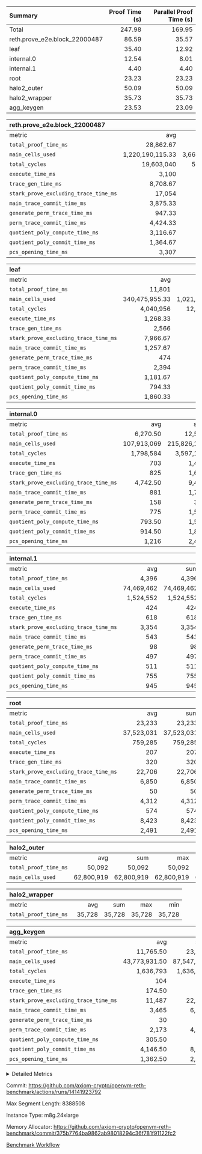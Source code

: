 | Summary | Proof Time (s) | Parallel Proof Time (s) |
|:---|---:|---:|
| Total |  247.98 |  169.95 |
| reth.prove_e2e.block_22000487 |  86.59 |  35.57 |
| leaf |  35.40 |  12.92 |
| internal.0 |  12.54 |  8.01 |
| internal.1 |  4.40 |  4.40 |
| root |  23.23 |  23.23 |
| halo2_outer |  50.09 |  50.09 |
| halo2_wrapper |  35.73 |  35.73 |
| agg_keygen |  23.53 |  23.09 |


| reth.prove_e2e.block_22000487 |||||
|:---|---:|---:|---:|---:|
|metric|avg|sum|max|min|
| `total_proof_time_ms ` |  28,862.67 |  86,588 |  35,574 |  25,157 |
| `main_cells_used     ` |  1,220,190,115.33 |  3,660,570,346 |  1,565,787,142 |  994,613,884 |
| `total_cycles        ` |  19,603,040 |  58,809,120 |  24,183,541 |  14,159,747 |
| `execute_time_ms     ` |  3,100 |  9,300 |  4,640 |  1,950 |
| `trace_gen_time_ms   ` |  8,708.67 |  26,126 |  10,071 |  7,075 |
| `stark_prove_excluding_trace_time_ms` |  17,054 |  51,162 |  20,863 |  14,167 |
| `main_trace_commit_time_ms` |  3,875.33 |  11,626 |  5,020 |  2,871 |
| `generate_perm_trace_time_ms` |  947.33 |  2,842 |  1,082 |  877 |
| `perm_trace_commit_time_ms` |  4,424.33 |  13,273 |  5,406 |  3,867 |
| `quotient_poly_compute_time_ms` |  3,116.67 |  9,350 |  4,233 |  2,118 |
| `quotient_poly_commit_time_ms` |  1,364.67 |  4,094 |  1,478 |  1,282 |
| `pcs_opening_time_ms ` |  3,307 |  9,921 |  3,622 |  3,080 |

| leaf |||||
|:---|---:|---:|---:|---:|
|metric|avg|sum|max|min|
| `total_proof_time_ms ` |  11,801 |  35,403 |  12,919 |  9,850 |
| `main_cells_used     ` |  340,475,955.33 |  1,021,427,866 |  397,434,934 |  250,810,219 |
| `total_cycles        ` |  4,040,956 |  12,122,868 |  4,685,919 |  3,077,288 |
| `execute_time_ms     ` |  1,268.33 |  3,805 |  1,444 |  996 |
| `trace_gen_time_ms   ` |  2,566 |  7,698 |  3,009 |  1,928 |
| `stark_prove_excluding_trace_time_ms` |  7,966.67 |  23,900 |  8,508 |  6,926 |
| `main_trace_commit_time_ms` |  1,257.67 |  3,773 |  1,377 |  1,027 |
| `generate_perm_trace_time_ms` |  474 |  1,422 |  514 |  399 |
| `perm_trace_commit_time_ms` |  2,394 |  7,182 |  2,633 |  1,998 |
| `quotient_poly_compute_time_ms` |  1,181.67 |  3,545 |  1,258 |  1,032 |
| `quotient_poly_commit_time_ms` |  794.33 |  2,383 |  827 |  733 |
| `pcs_opening_time_ms ` |  1,860.33 |  5,581 |  1,943 |  1,732 |

| internal.0 |||||
|:---|---:|---:|---:|---:|
|metric|avg|sum|max|min|
| `total_proof_time_ms ` |  6,270.50 |  12,541 |  8,010 |  4,531 |
| `main_cells_used     ` |  107,913,069 |  215,826,138 |  143,285,501 |  72,540,637 |
| `total_cycles        ` |  1,798,584 |  3,597,168 |  2,397,825 |  1,199,343 |
| `execute_time_ms     ` |  703 |  1,406 |  934 |  472 |
| `trace_gen_time_ms   ` |  825 |  1,650 |  1,087 |  563 |
| `stark_prove_excluding_trace_time_ms` |  4,742.50 |  9,485 |  5,989 |  3,496 |
| `main_trace_commit_time_ms` |  881 |  1,762 |  1,134 |  628 |
| `generate_perm_trace_time_ms` |  158 |  316 |  207 |  109 |
| `perm_trace_commit_time_ms` |  775 |  1,550 |  995 |  555 |
| `quotient_poly_compute_time_ms` |  793.50 |  1,587 |  1,020 |  567 |
| `quotient_poly_commit_time_ms` |  914.50 |  1,829 |  1,129 |  700 |
| `pcs_opening_time_ms ` |  1,216 |  2,432 |  1,499 |  933 |

| internal.1 |||||
|:---|---:|---:|---:|---:|
|metric|avg|sum|max|min|
| `total_proof_time_ms ` |  4,396 |  4,396 |  4,396 |  4,396 |
| `main_cells_used     ` |  74,469,462 |  74,469,462 |  74,469,462 |  74,469,462 |
| `total_cycles        ` |  1,524,552 |  1,524,552 |  1,524,552 |  1,524,552 |
| `execute_time_ms     ` |  424 |  424 |  424 |  424 |
| `trace_gen_time_ms   ` |  618 |  618 |  618 |  618 |
| `stark_prove_excluding_trace_time_ms` |  3,354 |  3,354 |  3,354 |  3,354 |
| `main_trace_commit_time_ms` |  543 |  543 |  543 |  543 |
| `generate_perm_trace_time_ms` |  98 |  98 |  98 |  98 |
| `perm_trace_commit_time_ms` |  497 |  497 |  497 |  497 |
| `quotient_poly_compute_time_ms` |  511 |  511 |  511 |  511 |
| `quotient_poly_commit_time_ms` |  755 |  755 |  755 |  755 |
| `pcs_opening_time_ms ` |  945 |  945 |  945 |  945 |

| root |||||
|:---|---:|---:|---:|---:|
|metric|avg|sum|max|min|
| `total_proof_time_ms ` |  23,233 |  23,233 |  23,233 |  23,233 |
| `main_cells_used     ` |  37,523,031 |  37,523,031 |  37,523,031 |  37,523,031 |
| `total_cycles        ` |  759,285 |  759,285 |  759,285 |  759,285 |
| `execute_time_ms     ` |  207 |  207 |  207 |  207 |
| `trace_gen_time_ms   ` |  320 |  320 |  320 |  320 |
| `stark_prove_excluding_trace_time_ms` |  22,706 |  22,706 |  22,706 |  22,706 |
| `main_trace_commit_time_ms` |  6,850 |  6,850 |  6,850 |  6,850 |
| `generate_perm_trace_time_ms` |  50 |  50 |  50 |  50 |
| `perm_trace_commit_time_ms` |  4,312 |  4,312 |  4,312 |  4,312 |
| `quotient_poly_compute_time_ms` |  574 |  574 |  574 |  574 |
| `quotient_poly_commit_time_ms` |  8,423 |  8,423 |  8,423 |  8,423 |
| `pcs_opening_time_ms ` |  2,491 |  2,491 |  2,491 |  2,491 |

| halo2_outer |||||
|:---|---:|---:|---:|---:|
|metric|avg|sum|max|min|
| `total_proof_time_ms ` |  50,092 |  50,092 |  50,092 |  50,092 |
| `main_cells_used     ` |  62,800,919 |  62,800,919 |  62,800,919 |  62,800,919 |

| halo2_wrapper |||||
|:---|---:|---:|---:|---:|
|metric|avg|sum|max|min|
| `total_proof_time_ms ` |  35,728 |  35,728 |  35,728 |  35,728 |

| agg_keygen |||||
|:---|---:|---:|---:|---:|
|metric|avg|sum|max|min|
| `total_proof_time_ms ` |  11,765.50 |  23,531 |  23,085 |  446 |
| `main_cells_used     ` |  43,773,931.50 |  87,547,863 |  86,881,947 |  665,916 |
| `total_cycles        ` |  1,636,793 |  1,636,793 |  1,636,793 |  1,636,793 |
| `execute_time_ms     ` |  104 |  208 |  208 |  0 |
| `trace_gen_time_ms   ` |  174.50 |  349 |  321 |  28 |
| `stark_prove_excluding_trace_time_ms` |  11,487 |  22,974 |  22,556 |  418 |
| `main_trace_commit_time_ms` |  3,465 |  6,930 |  6,880 |  50 |
| `generate_perm_trace_time_ms` |  30 |  60 |  48 |  12 |
| `perm_trace_commit_time_ms` |  2,173 |  4,346 |  4,297 |  49 |
| `quotient_poly_compute_time_ms` |  305.50 |  611 |  581 |  30 |
| `quotient_poly_commit_time_ms` |  4,146.50 |  8,293 |  8,234 |  59 |
| `pcs_opening_time_ms ` |  1,362.50 |  2,725 |  2,510 |  215 |



<details>
<summary>Detailed Metrics</summary>

| air_name | block_number | quotient_deg | interactions | constraints |
| --- | --- | --- | --- | --- |
| AccessAdapterAir<16> | 22000487 | 2 | 5 | 12 | 
| AccessAdapterAir<2> | 22000487 | 2 | 5 | 12 | 
| AccessAdapterAir<32> | 22000487 | 2 | 5 | 12 | 
| AccessAdapterAir<4> | 22000487 | 2 | 5 | 12 | 
| AccessAdapterAir<8> | 22000487 | 2 | 5 | 12 | 
| BitwiseOperationLookupAir<8> | 22000487 | 2 | 2 | 4 | 
| KeccakVmAir | 22000487 | 2 | 321 | 4,513 | 
| MemoryMerkleAir<8> | 22000487 | 2 | 4 | 39 | 
| PersistentBoundaryAir<8> | 22000487 | 2 | 3 | 7 | 
| PhantomAir | 22000487 | 2 | 3 | 5 | 
| Poseidon2PeripheryAir<BabyBearParameters>, 1> | 22000487 | 2 | 1 | 286 | 
| ProgramAir | 22000487 | 1 | 1 | 4 | 
| RangeTupleCheckerAir<2> | 22000487 | 1 | 1 | 4 | 
| Rv32HintStoreAir | 22000487 | 2 | 18 | 28 | 
| Sha256VmAir | 22000487 | 2 | 50 | 663 | 
| VariableRangeCheckerAir | 22000487 | 1 | 1 | 4 | 
| VmAirWrapper<Rv32BaseAluAdapterAir, BaseAluCoreAir<4, 8> | 22000487 | 2 | 20 | 37 | 
| VmAirWrapper<Rv32BaseAluAdapterAir, LessThanCoreAir<4, 8> | 22000487 | 2 | 18 | 40 | 
| VmAirWrapper<Rv32BaseAluAdapterAir, ShiftCoreAir<4, 8> | 22000487 | 2 | 24 | 91 | 
| VmAirWrapper<Rv32BranchAdapterAir, BranchEqualCoreAir<4> | 22000487 | 2 | 11 | 20 | 
| VmAirWrapper<Rv32BranchAdapterAir, BranchLessThanCoreAir<4, 8> | 22000487 | 2 | 13 | 35 | 
| VmAirWrapper<Rv32CondRdWriteAdapterAir, Rv32JalLuiCoreAir> | 22000487 | 2 | 10 | 18 | 
| VmAirWrapper<Rv32HeapAdapterAir<2, 32, 32>, BaseAluCoreAir<32, 8> | 22000487 | 2 | 61 | 126 | 
| VmAirWrapper<Rv32HeapAdapterAir<2, 32, 32>, LessThanCoreAir<32, 8> | 22000487 | 2 | 31 | 129 | 
| VmAirWrapper<Rv32HeapAdapterAir<2, 32, 32>, MultiplicationCoreAir<32, 8> | 22000487 | 2 | 61 | 57 | 
| VmAirWrapper<Rv32HeapAdapterAir<2, 32, 32>, ShiftCoreAir<32, 8> | 22000487 | 2 | 79 | 2,161 | 
| VmAirWrapper<Rv32HeapBranchAdapterAir<2, 32>, BranchEqualCoreAir<32> | 22000487 | 2 | 20 | 55 | 
| VmAirWrapper<Rv32HeapBranchAdapterAir<2, 32>, BranchLessThanCoreAir<32, 8> | 22000487 | 2 | 22 | 126 | 
| VmAirWrapper<Rv32IsEqualModAdapterAir<2, 1, 32, 32>, ModularIsEqualCoreAir<32, 4, 8> | 22000487 | 2 | 25 | 225 | 
| VmAirWrapper<Rv32IsEqualModAdapterAir<2, 3, 16, 48>, ModularIsEqualCoreAir<48, 4, 8> | 22000487 | 2 | 41 | 333 | 
| VmAirWrapper<Rv32JalrAdapterAir, Rv32JalrCoreAir> | 22000487 | 2 | 16 | 20 | 
| VmAirWrapper<Rv32LoadStoreAdapterAir, LoadSignExtendCoreAir<4, 8> | 22000487 | 2 | 18 | 33 | 
| VmAirWrapper<Rv32LoadStoreAdapterAir, LoadStoreCoreAir<4> | 22000487 | 2 | 17 | 40 | 
| VmAirWrapper<Rv32MultAdapterAir, DivRemCoreAir<4, 8> | 22000487 | 2 | 25 | 84 | 
| VmAirWrapper<Rv32MultAdapterAir, MulHCoreAir<4, 8> | 22000487 | 2 | 24 | 31 | 
| VmAirWrapper<Rv32MultAdapterAir, MultiplicationCoreAir<4, 8> | 22000487 | 2 | 19 | 19 | 
| VmAirWrapper<Rv32RdWriteAdapterAir, Rv32AuipcCoreAir> | 22000487 | 2 | 12 | 14 | 
| VmAirWrapper<Rv32VecHeapAdapterAir<1, 2, 2, 32, 32>, FieldExpressionCoreAir> | 22000487 | 2 | 415 | 480 | 
| VmAirWrapper<Rv32VecHeapAdapterAir<1, 6, 6, 16, 16>, FieldExpressionCoreAir> | 22000487 | 2 | 832 | 921 | 
| VmAirWrapper<Rv32VecHeapAdapterAir<2, 1, 1, 32, 32>, FieldExpressionCoreAir> | 22000487 | 2 | 158 | 190 | 
| VmAirWrapper<Rv32VecHeapAdapterAir<2, 2, 2, 32, 32>, FieldExpressionCoreAir> | 22000487 | 2 | 428 | 457 | 
| VmAirWrapper<Rv32VecHeapAdapterAir<2, 3, 3, 16, 16>, FieldExpressionCoreAir> | 22000487 | 2 | 246 | 288 | 
| VmAirWrapper<Rv32VecHeapAdapterAir<2, 6, 6, 16, 16>, FieldExpressionCoreAir> | 22000487 | 2 | 668 | 701 | 
| VmConnectorAir | 22000487 | 2 | 5 | 11 | 

| block_number | execute_time_ms |
| --- | --- |
| 22000487 | 207 | 

| group | air_name | block_number | rows | quotient_deg | prep_cols | perm_cols | main_cols | interactions | constraints | cells |
| --- | --- | --- | --- | --- | --- | --- | --- | --- | --- | --- |
| agg_keygen | AccessAdapterAir<16> | 22000487 |  | 2 |  |  |  | 5 | 12 |  | 
| agg_keygen | AccessAdapterAir<2> | 22000487 | 524,288 | 8 |  | 16 | 11 | 5 | 12 | 14,155,776 | 
| agg_keygen | AccessAdapterAir<32> | 22000487 |  | 2 |  |  |  | 5 | 12 |  | 
| agg_keygen | AccessAdapterAir<4> | 22000487 | 262,144 | 8 |  | 16 | 13 | 5 | 12 | 7,602,176 | 
| agg_keygen | AccessAdapterAir<8> | 22000487 | 8,192 | 8 |  | 16 | 17 | 5 | 12 | 270,336 | 
| agg_keygen | BitwiseOperationLookupAir<8> | 22000487 |  | 2 |  |  |  | 2 | 4 |  | 
| agg_keygen | FriReducedOpeningAir | 22000487 | 524,288 | 8 |  | 84 | 27 | 39 | 71 | 58,195,968 | 
| agg_keygen | JalRangeCheckAir | 22000487 | 65,536 | 8 |  | 28 | 12 | 9 | 14 | 2,621,440 | 
| agg_keygen | MemoryMerkleAir<8> | 22000487 |  | 2 |  |  |  | 4 | 39 |  | 
| agg_keygen | NativePoseidon2Air<BabyBearParameters>, 1> | 22000487 | 65,536 | 8 |  | 312 | 398 | 136 | 572 | 46,530,560 | 
| agg_keygen | PersistentBoundaryAir<8> | 22000487 |  | 2 |  |  |  | 3 | 7 |  | 
| agg_keygen | PhantomAir | 22000487 | 32,768 | 4 |  | 12 | 6 | 3 | 5 | 589,824 | 
| agg_keygen | Poseidon2PeripheryAir<BabyBearParameters>, 1> | 22000487 |  | 2 |  |  |  | 1 | 286 |  | 
| agg_keygen | ProgramAir | 22000487 | 131,072 | 1 |  | 8 | 10 | 1 | 4 | 2,359,296 | 
| agg_keygen | RangeTupleCheckerAir<2> | 22000487 |  | 1 |  |  |  | 1 | 4 |  | 
| agg_keygen | Rv32HintStoreAir | 22000487 |  | 2 |  |  |  | 18 | 28 |  | 
| agg_keygen | VariableRangeCheckerAir | 22000487 | 262,144 | 1 | 2 | 8 | 1 | 1 | 4 | 2,359,296 | 
| agg_keygen | VmAirWrapper<AluNativeAdapterAir, FieldArithmeticCoreAir> | 22000487 | 1,048,576 | 8 |  | 36 | 29 | 15 | 27 | 68,157,440 | 
| agg_keygen | VmAirWrapper<BranchNativeAdapterAir, BranchEqualCoreAir<1> | 22000487 | 262,144 | 8 |  | 28 | 23 | 11 | 25 | 13,369,344 | 
| agg_keygen | VmAirWrapper<NativeAdapterAir<2, 0>, PublicValuesCoreAir> | 22000487 | 64 | 8 |  | 28 | 27 | 11 | 30 | 3,520 | 
| agg_keygen | VmAirWrapper<NativeLoadStoreAdapterAir<1>, NativeLoadStoreCoreAir<1> | 22000487 | 524,288 | 8 |  | 40 | 21 | 15 | 20 | 31,981,568 | 
| agg_keygen | VmAirWrapper<NativeLoadStoreAdapterAir<4>, NativeLoadStoreCoreAir<4> | 22000487 | 131,072 | 8 |  | 40 | 27 | 15 | 20 | 8,781,824 | 
| agg_keygen | VmAirWrapper<NativeVectorizedAdapterAir<4>, FieldExtensionCoreAir> | 22000487 | 131,072 | 8 |  | 36 | 38 | 15 | 27 | 9,699,328 | 
| agg_keygen | VmAirWrapper<Rv32BaseAluAdapterAir, BaseAluCoreAir<4, 8> | 22000487 |  | 2 |  |  |  | 20 | 37 |  | 
| agg_keygen | VmAirWrapper<Rv32BaseAluAdapterAir, LessThanCoreAir<4, 8> | 22000487 |  | 2 |  |  |  | 18 | 40 |  | 
| agg_keygen | VmAirWrapper<Rv32BaseAluAdapterAir, ShiftCoreAir<4, 8> | 22000487 |  | 2 |  |  |  | 24 | 91 |  | 
| agg_keygen | VmAirWrapper<Rv32BranchAdapterAir, BranchEqualCoreAir<4> | 22000487 |  | 2 |  |  |  | 11 | 20 |  | 
| agg_keygen | VmAirWrapper<Rv32BranchAdapterAir, BranchLessThanCoreAir<4, 8> | 22000487 |  | 2 |  |  |  | 13 | 35 |  | 
| agg_keygen | VmAirWrapper<Rv32CondRdWriteAdapterAir, Rv32JalLuiCoreAir> | 22000487 |  | 2 |  |  |  | 10 | 18 |  | 
| agg_keygen | VmAirWrapper<Rv32JalrAdapterAir, Rv32JalrCoreAir> | 22000487 |  | 2 |  |  |  | 16 | 20 |  | 
| agg_keygen | VmAirWrapper<Rv32LoadStoreAdapterAir, LoadSignExtendCoreAir<4, 8> | 22000487 |  | 2 |  |  |  | 18 | 33 |  | 
| agg_keygen | VmAirWrapper<Rv32LoadStoreAdapterAir, LoadStoreCoreAir<4> | 22000487 |  | 2 |  |  |  | 17 | 40 |  | 
| agg_keygen | VmAirWrapper<Rv32MultAdapterAir, DivRemCoreAir<4, 8> | 22000487 |  | 2 |  |  |  | 25 | 84 |  | 
| agg_keygen | VmAirWrapper<Rv32MultAdapterAir, MulHCoreAir<4, 8> | 22000487 |  | 2 |  |  |  | 24 | 31 |  | 
| agg_keygen | VmAirWrapper<Rv32MultAdapterAir, MultiplicationCoreAir<4, 8> | 22000487 |  | 2 |  |  |  | 19 | 19 |  | 
| agg_keygen | VmAirWrapper<Rv32RdWriteAdapterAir, Rv32AuipcCoreAir> | 22000487 |  | 2 |  |  |  | 12 | 14 |  | 
| agg_keygen | VmConnectorAir | 22000487 | 2 | 8 | 1 | 16 | 5 | 5 | 11 | 42 | 
| agg_keygen | VolatileBoundaryAir | 22000487 | 131,072 | 8 |  | 20 | 12 | 7 | 19 | 4,194,304 | 

| group | air_name | block_number | idx | rows | prep_cols | perm_cols | main_cols | cells |
| --- | --- | --- | --- | --- | --- | --- | --- | --- |
| internal.0 | AccessAdapterAir<2> | 22000487 | 0 | 1,048,576 |  | 12 | 11 | 24,117,248 | 
| internal.0 | AccessAdapterAir<2> | 22000487 | 1 | 524,288 |  | 12 | 11 | 12,058,624 | 
| internal.0 | AccessAdapterAir<4> | 22000487 | 0 | 262,144 |  | 12 | 13 | 6,553,600 | 
| internal.0 | AccessAdapterAir<4> | 22000487 | 1 | 262,144 |  | 12 | 13 | 6,553,600 | 
| internal.0 | AccessAdapterAir<8> | 22000487 | 0 | 8,192 |  | 12 | 17 | 237,568 | 
| internal.0 | AccessAdapterAir<8> | 22000487 | 1 | 4,096 |  | 12 | 17 | 118,784 | 
| internal.0 | FriReducedOpeningAir | 22000487 | 0 | 1,048,576 |  | 44 | 27 | 74,448,896 | 
| internal.0 | FriReducedOpeningAir | 22000487 | 1 | 524,288 |  | 44 | 27 | 37,224,448 | 
| internal.0 | JalRangeCheckAir | 22000487 | 0 | 131,072 |  | 16 | 12 | 3,670,016 | 
| internal.0 | JalRangeCheckAir | 22000487 | 1 | 65,536 |  | 16 | 12 | 1,835,008 | 
| internal.0 | NativePoseidon2Air<BabyBearParameters>, 1> | 22000487 | 0 | 262,144 |  | 160 | 398 | 146,276,352 | 
| internal.0 | NativePoseidon2Air<BabyBearParameters>, 1> | 22000487 | 1 | 131,072 |  | 160 | 398 | 73,138,176 | 
| internal.0 | PhantomAir | 22000487 | 0 | 65,536 |  | 8 | 6 | 917,504 | 
| internal.0 | PhantomAir | 22000487 | 1 | 32,768 |  | 8 | 6 | 458,752 | 
| internal.0 | ProgramAir | 22000487 | 0 | 131,072 |  | 8 | 10 | 2,359,296 | 
| internal.0 | ProgramAir | 22000487 | 1 | 131,072 |  | 8 | 10 | 2,359,296 | 
| internal.0 | VariableRangeCheckerAir | 22000487 | 0 | 262,144 | 2 | 8 | 1 | 2,359,296 | 
| internal.0 | VariableRangeCheckerAir | 22000487 | 1 | 262,144 | 2 | 8 | 1 | 2,359,296 | 
| internal.0 | VmAirWrapper<AluNativeAdapterAir, FieldArithmeticCoreAir> | 22000487 | 0 | 2,097,152 |  | 20 | 29 | 102,760,448 | 
| internal.0 | VmAirWrapper<AluNativeAdapterAir, FieldArithmeticCoreAir> | 22000487 | 1 | 1,048,576 |  | 20 | 29 | 51,380,224 | 
| internal.0 | VmAirWrapper<BranchNativeAdapterAir, BranchEqualCoreAir<1> | 22000487 | 0 | 262,144 |  | 16 | 23 | 10,223,616 | 
| internal.0 | VmAirWrapper<BranchNativeAdapterAir, BranchEqualCoreAir<1> | 22000487 | 1 | 131,072 |  | 16 | 23 | 5,111,808 | 
| internal.0 | VmAirWrapper<NativeAdapterAir<2, 0>, PublicValuesCoreAir> | 22000487 | 0 | 64 |  | 16 | 23 | 2,496 | 
| internal.0 | VmAirWrapper<NativeAdapterAir<2, 0>, PublicValuesCoreAir> | 22000487 | 1 | 64 |  | 16 | 23 | 2,496 | 
| internal.0 | VmAirWrapper<NativeLoadStoreAdapterAir<1>, NativeLoadStoreCoreAir<1> | 22000487 | 0 | 524,288 |  | 24 | 21 | 23,592,960 | 
| internal.0 | VmAirWrapper<NativeLoadStoreAdapterAir<1>, NativeLoadStoreCoreAir<1> | 22000487 | 1 | 262,144 |  | 24 | 21 | 11,796,480 | 
| internal.0 | VmAirWrapper<NativeLoadStoreAdapterAir<4>, NativeLoadStoreCoreAir<4> | 22000487 | 0 | 262,144 |  | 24 | 27 | 13,369,344 | 
| internal.0 | VmAirWrapper<NativeLoadStoreAdapterAir<4>, NativeLoadStoreCoreAir<4> | 22000487 | 1 | 131,072 |  | 24 | 27 | 6,684,672 | 
| internal.0 | VmAirWrapper<NativeVectorizedAdapterAir<4>, FieldExtensionCoreAir> | 22000487 | 0 | 262,144 |  | 20 | 38 | 15,204,352 | 
| internal.0 | VmAirWrapper<NativeVectorizedAdapterAir<4>, FieldExtensionCoreAir> | 22000487 | 1 | 131,072 |  | 20 | 38 | 7,602,176 | 
| internal.0 | VmConnectorAir | 22000487 | 0 | 2 | 1 | 12 | 5 | 34 | 
| internal.0 | VmConnectorAir | 22000487 | 1 | 2 | 1 | 12 | 5 | 34 | 
| internal.0 | VolatileBoundaryAir | 22000487 | 0 | 262,144 |  | 12 | 12 | 6,291,456 | 
| internal.0 | VolatileBoundaryAir | 22000487 | 1 | 262,144 |  | 12 | 12 | 6,291,456 | 
| internal.1 | AccessAdapterAir<2> | 22000487 | 2 | 524,288 |  | 12 | 11 | 12,058,624 | 
| internal.1 | AccessAdapterAir<4> | 22000487 | 2 | 262,144 |  | 12 | 13 | 6,553,600 | 
| internal.1 | AccessAdapterAir<8> | 22000487 | 2 | 8,192 |  | 12 | 17 | 237,568 | 
| internal.1 | FriReducedOpeningAir | 22000487 | 2 | 262,144 |  | 44 | 27 | 18,612,224 | 
| internal.1 | JalRangeCheckAir | 22000487 | 2 | 65,536 |  | 16 | 12 | 1,835,008 | 
| internal.1 | NativePoseidon2Air<BabyBearParameters>, 1> | 22000487 | 2 | 65,536 |  | 160 | 398 | 36,569,088 | 
| internal.1 | PhantomAir | 22000487 | 2 | 16,384 |  | 8 | 6 | 229,376 | 
| internal.1 | ProgramAir | 22000487 | 2 | 131,072 |  | 8 | 10 | 2,359,296 | 
| internal.1 | VariableRangeCheckerAir | 22000487 | 2 | 262,144 | 2 | 8 | 1 | 2,359,296 | 
| internal.1 | VmAirWrapper<AluNativeAdapterAir, FieldArithmeticCoreAir> | 22000487 | 2 | 1,048,576 |  | 20 | 29 | 51,380,224 | 
| internal.1 | VmAirWrapper<BranchNativeAdapterAir, BranchEqualCoreAir<1> | 22000487 | 2 | 262,144 |  | 16 | 23 | 10,223,616 | 
| internal.1 | VmAirWrapper<NativeAdapterAir<2, 0>, PublicValuesCoreAir> | 22000487 | 2 | 64 |  | 16 | 23 | 2,496 | 
| internal.1 | VmAirWrapper<NativeLoadStoreAdapterAir<1>, NativeLoadStoreCoreAir<1> | 22000487 | 2 | 524,288 |  | 24 | 21 | 23,592,960 | 
| internal.1 | VmAirWrapper<NativeLoadStoreAdapterAir<4>, NativeLoadStoreCoreAir<4> | 22000487 | 2 | 131,072 |  | 24 | 27 | 6,684,672 | 
| internal.1 | VmAirWrapper<NativeVectorizedAdapterAir<4>, FieldExtensionCoreAir> | 22000487 | 2 | 131,072 |  | 20 | 38 | 7,602,176 | 
| internal.1 | VmConnectorAir | 22000487 | 2 | 2 | 1 | 12 | 5 | 34 | 
| internal.1 | VolatileBoundaryAir | 22000487 | 2 | 262,144 |  | 12 | 12 | 6,291,456 | 
| leaf | AccessAdapterAir<2> | 22000487 | 0 | 2,097,152 |  | 16 | 11 | 56,623,104 | 
| leaf | AccessAdapterAir<2> | 22000487 | 1 | 2,097,152 |  | 16 | 11 | 56,623,104 | 
| leaf | AccessAdapterAir<2> | 22000487 | 2 | 2,097,152 |  | 16 | 11 | 56,623,104 | 
| leaf | AccessAdapterAir<4> | 22000487 | 0 | 1,048,576 |  | 16 | 13 | 30,408,704 | 
| leaf | AccessAdapterAir<4> | 22000487 | 1 | 1,048,576 |  | 16 | 13 | 30,408,704 | 
| leaf | AccessAdapterAir<4> | 22000487 | 2 | 1,048,576 |  | 16 | 13 | 30,408,704 | 
| leaf | AccessAdapterAir<8> | 22000487 | 0 | 32,768 |  | 16 | 17 | 1,081,344 | 
| leaf | AccessAdapterAir<8> | 22000487 | 1 | 65,536 |  | 16 | 17 | 2,162,688 | 
| leaf | AccessAdapterAir<8> | 22000487 | 2 | 65,536 |  | 16 | 17 | 2,162,688 | 
| leaf | FriReducedOpeningAir | 22000487 | 0 | 4,194,304 |  | 84 | 27 | 465,567,744 | 
| leaf | FriReducedOpeningAir | 22000487 | 1 | 4,194,304 |  | 84 | 27 | 465,567,744 | 
| leaf | FriReducedOpeningAir | 22000487 | 2 | 4,194,304 |  | 84 | 27 | 465,567,744 | 
| leaf | JalRangeCheckAir | 22000487 | 0 | 65,536 |  | 28 | 12 | 2,621,440 | 
| leaf | JalRangeCheckAir | 22000487 | 1 | 65,536 |  | 28 | 12 | 2,621,440 | 
| leaf | JalRangeCheckAir | 22000487 | 2 | 131,072 |  | 28 | 12 | 5,242,880 | 
| leaf | NativePoseidon2Air<BabyBearParameters>, 1> | 22000487 | 0 | 262,144 |  | 312 | 398 | 186,122,240 | 
| leaf | NativePoseidon2Air<BabyBearParameters>, 1> | 22000487 | 1 | 524,288 |  | 312 | 398 | 372,244,480 | 
| leaf | NativePoseidon2Air<BabyBearParameters>, 1> | 22000487 | 2 | 524,288 |  | 312 | 398 | 372,244,480 | 
| leaf | PhantomAir | 22000487 | 0 | 32,768 |  | 12 | 6 | 589,824 | 
| leaf | PhantomAir | 22000487 | 1 | 32,768 |  | 12 | 6 | 589,824 | 
| leaf | PhantomAir | 22000487 | 2 | 32,768 |  | 12 | 6 | 589,824 | 
| leaf | ProgramAir | 22000487 | 0 | 2,097,152 |  | 8 | 10 | 37,748,736 | 
| leaf | ProgramAir | 22000487 | 1 | 2,097,152 |  | 8 | 10 | 37,748,736 | 
| leaf | ProgramAir | 22000487 | 2 | 2,097,152 |  | 8 | 10 | 37,748,736 | 
| leaf | VariableRangeCheckerAir | 22000487 | 0 | 262,144 | 2 | 8 | 1 | 2,359,296 | 
| leaf | VariableRangeCheckerAir | 22000487 | 1 | 262,144 | 2 | 8 | 1 | 2,359,296 | 
| leaf | VariableRangeCheckerAir | 22000487 | 2 | 262,144 | 2 | 8 | 1 | 2,359,296 | 
| leaf | VmAirWrapper<AluNativeAdapterAir, FieldArithmeticCoreAir> | 22000487 | 0 | 2,097,152 |  | 36 | 29 | 136,314,880 | 
| leaf | VmAirWrapper<AluNativeAdapterAir, FieldArithmeticCoreAir> | 22000487 | 1 | 4,194,304 |  | 36 | 29 | 272,629,760 | 
| leaf | VmAirWrapper<AluNativeAdapterAir, FieldArithmeticCoreAir> | 22000487 | 2 | 4,194,304 |  | 36 | 29 | 272,629,760 | 
| leaf | VmAirWrapper<BranchNativeAdapterAir, BranchEqualCoreAir<1> | 22000487 | 0 | 524,288 |  | 28 | 23 | 26,738,688 | 
| leaf | VmAirWrapper<BranchNativeAdapterAir, BranchEqualCoreAir<1> | 22000487 | 1 | 1,048,576 |  | 28 | 23 | 53,477,376 | 
| leaf | VmAirWrapper<BranchNativeAdapterAir, BranchEqualCoreAir<1> | 22000487 | 2 | 1,048,576 |  | 28 | 23 | 53,477,376 | 
| leaf | VmAirWrapper<NativeAdapterAir<2, 0>, PublicValuesCoreAir> | 22000487 | 0 | 64 |  | 28 | 27 | 3,520 | 
| leaf | VmAirWrapper<NativeAdapterAir<2, 0>, PublicValuesCoreAir> | 22000487 | 1 | 64 |  | 28 | 27 | 3,520 | 
| leaf | VmAirWrapper<NativeAdapterAir<2, 0>, PublicValuesCoreAir> | 22000487 | 2 | 64 |  | 28 | 27 | 3,520 | 
| leaf | VmAirWrapper<NativeLoadStoreAdapterAir<1>, NativeLoadStoreCoreAir<1> | 22000487 | 0 | 1,048,576 |  | 40 | 21 | 63,963,136 | 
| leaf | VmAirWrapper<NativeLoadStoreAdapterAir<1>, NativeLoadStoreCoreAir<1> | 22000487 | 1 | 1,048,576 |  | 40 | 21 | 63,963,136 | 
| leaf | VmAirWrapper<NativeLoadStoreAdapterAir<1>, NativeLoadStoreCoreAir<1> | 22000487 | 2 | 1,048,576 |  | 40 | 21 | 63,963,136 | 
| leaf | VmAirWrapper<NativeLoadStoreAdapterAir<4>, NativeLoadStoreCoreAir<4> | 22000487 | 0 | 262,144 |  | 40 | 27 | 17,563,648 | 
| leaf | VmAirWrapper<NativeLoadStoreAdapterAir<4>, NativeLoadStoreCoreAir<4> | 22000487 | 1 | 262,144 |  | 40 | 27 | 17,563,648 | 
| leaf | VmAirWrapper<NativeLoadStoreAdapterAir<4>, NativeLoadStoreCoreAir<4> | 22000487 | 2 | 262,144 |  | 40 | 27 | 17,563,648 | 
| leaf | VmAirWrapper<NativeVectorizedAdapterAir<4>, FieldExtensionCoreAir> | 22000487 | 0 | 262,144 |  | 36 | 38 | 19,398,656 | 
| leaf | VmAirWrapper<NativeVectorizedAdapterAir<4>, FieldExtensionCoreAir> | 22000487 | 1 | 524,288 |  | 36 | 38 | 38,797,312 | 
| leaf | VmAirWrapper<NativeVectorizedAdapterAir<4>, FieldExtensionCoreAir> | 22000487 | 2 | 524,288 |  | 36 | 38 | 38,797,312 | 
| leaf | VmConnectorAir | 22000487 | 0 | 2 | 1 | 16 | 5 | 42 | 
| leaf | VmConnectorAir | 22000487 | 1 | 2 | 1 | 16 | 5 | 42 | 
| leaf | VmConnectorAir | 22000487 | 2 | 2 | 1 | 16 | 5 | 42 | 
| leaf | VolatileBoundaryAir | 22000487 | 0 | 1,048,576 |  | 20 | 12 | 33,554,432 | 
| leaf | VolatileBoundaryAir | 22000487 | 1 | 1,048,576 |  | 20 | 12 | 33,554,432 | 
| leaf | VolatileBoundaryAir | 22000487 | 2 | 1,048,576 |  | 20 | 12 | 33,554,432 | 
| root | AccessAdapterAir<2> | 22000487 | 0 | 262,144 |  | 8 | 11 | 4,980,736 | 
| root | AccessAdapterAir<4> | 22000487 | 0 | 131,072 |  | 8 | 13 | 2,752,512 | 
| root | AccessAdapterAir<8> | 22000487 | 0 | 4,096 |  | 8 | 17 | 102,400 | 
| root | FriReducedOpeningAir | 22000487 | 0 | 131,072 |  | 24 | 27 | 6,684,672 | 
| root | JalRangeCheckAir | 22000487 | 0 | 32,768 |  | 12 | 12 | 786,432 | 
| root | NativePoseidon2Air<BabyBearParameters>, 1> | 22000487 | 0 | 32,768 |  | 84 | 398 | 15,794,176 | 
| root | PhantomAir | 22000487 | 0 | 8,192 |  | 8 | 6 | 114,688 | 
| root | ProgramAir | 22000487 | 0 | 131,072 |  | 8 | 10 | 2,359,296 | 
| root | VariableRangeCheckerAir | 22000487 | 0 | 262,144 | 2 | 8 | 1 | 2,359,296 | 
| root | VmAirWrapper<AluNativeAdapterAir, FieldArithmeticCoreAir> | 22000487 | 0 | 524,288 |  | 12 | 29 | 21,495,808 | 
| root | VmAirWrapper<BranchNativeAdapterAir, BranchEqualCoreAir<1> | 22000487 | 0 | 131,072 |  | 12 | 23 | 4,587,520 | 
| root | VmAirWrapper<NativeAdapterAir<2, 0>, PublicValuesCoreAir> | 22000487 | 0 | 64 |  | 12 | 22 | 2,176 | 
| root | VmAirWrapper<NativeLoadStoreAdapterAir<1>, NativeLoadStoreCoreAir<1> | 22000487 | 0 | 262,144 |  | 16 | 21 | 9,699,328 | 
| root | VmAirWrapper<NativeLoadStoreAdapterAir<4>, NativeLoadStoreCoreAir<4> | 22000487 | 0 | 65,536 |  | 16 | 27 | 2,818,048 | 
| root | VmAirWrapper<NativeVectorizedAdapterAir<4>, FieldExtensionCoreAir> | 22000487 | 0 | 65,536 |  | 12 | 38 | 3,276,800 | 
| root | VmConnectorAir | 22000487 | 0 | 2 | 1 | 8 | 5 | 26 | 
| root | VolatileBoundaryAir | 22000487 | 0 | 131,072 |  | 8 | 12 | 2,621,440 | 

| group | air_name | block_number | segment | rows | prep_cols | perm_cols | main_cols | cells |
| --- | --- | --- | --- | --- | --- | --- | --- | --- |
| agg_keygen | AccessAdapterAir<16> | 22000487 | 0 | 1 |  | 16 | 25 | 41 | 
| agg_keygen | AccessAdapterAir<2> | 22000487 | 0 | 1 |  | 16 | 11 | 27 | 
| agg_keygen | AccessAdapterAir<32> | 22000487 | 0 | 1 |  | 16 | 41 | 57 | 
| agg_keygen | AccessAdapterAir<4> | 22000487 | 0 | 1 |  | 16 | 13 | 29 | 
| agg_keygen | AccessAdapterAir<8> | 22000487 | 0 | 1 |  | 16 | 17 | 33 | 
| agg_keygen | BitwiseOperationLookupAir<8> | 22000487 | 0 | 65,536 | 3 | 8 | 2 | 655,360 | 
| agg_keygen | MemoryMerkleAir<8> | 22000487 | 0 | 64 |  | 16 | 32 | 3,072 | 
| agg_keygen | PersistentBoundaryAir<8> | 22000487 | 0 | 1 |  | 12 | 20 | 32 | 
| agg_keygen | PhantomAir | 22000487 | 0 | 1 |  | 12 | 6 | 18 | 
| agg_keygen | Poseidon2PeripheryAir<BabyBearParameters>, 1> | 22000487 | 0 | 32 |  | 8 | 300 | 9,856 | 
| agg_keygen | ProgramAir | 22000487 | 0 | 1 |  | 8 | 10 | 18 | 
| agg_keygen | RangeTupleCheckerAir<2> | 22000487 | 0 | 524,288 | 2 | 8 | 1 | 4,718,592 | 
| agg_keygen | Rv32HintStoreAir | 22000487 | 0 | 1 |  | 44 | 32 | 76 | 
| agg_keygen | VariableRangeCheckerAir | 22000487 | 0 | 262,144 | 2 | 8 | 1 | 2,359,296 | 
| agg_keygen | VmAirWrapper<Rv32BaseAluAdapterAir, BaseAluCoreAir<4, 8> | 22000487 | 0 | 1 |  | 52 | 36 | 88 | 
| agg_keygen | VmAirWrapper<Rv32BaseAluAdapterAir, LessThanCoreAir<4, 8> | 22000487 | 0 | 1 |  | 40 | 37 | 77 | 
| agg_keygen | VmAirWrapper<Rv32BaseAluAdapterAir, ShiftCoreAir<4, 8> | 22000487 | 0 | 1 |  | 52 | 53 | 105 | 
| agg_keygen | VmAirWrapper<Rv32BranchAdapterAir, BranchEqualCoreAir<4> | 22000487 | 0 | 1 |  | 28 | 26 | 54 | 
| agg_keygen | VmAirWrapper<Rv32BranchAdapterAir, BranchLessThanCoreAir<4, 8> | 22000487 | 0 | 1 |  | 32 | 32 | 64 | 
| agg_keygen | VmAirWrapper<Rv32CondRdWriteAdapterAir, Rv32JalLuiCoreAir> | 22000487 | 0 | 1 |  | 28 | 18 | 46 | 
| agg_keygen | VmAirWrapper<Rv32JalrAdapterAir, Rv32JalrCoreAir> | 22000487 | 0 | 1 |  | 36 | 28 | 64 | 
| agg_keygen | VmAirWrapper<Rv32LoadStoreAdapterAir, LoadSignExtendCoreAir<4, 8> | 22000487 | 0 | 1 |  | 52 | 36 | 88 | 
| agg_keygen | VmAirWrapper<Rv32LoadStoreAdapterAir, LoadStoreCoreAir<4> | 22000487 | 0 | 1 |  | 52 | 41 | 93 | 
| agg_keygen | VmAirWrapper<Rv32MultAdapterAir, DivRemCoreAir<4, 8> | 22000487 | 0 | 1 |  | 72 | 59 | 131 | 
| agg_keygen | VmAirWrapper<Rv32MultAdapterAir, MulHCoreAir<4, 8> | 22000487 | 0 | 1 |  | 72 | 39 | 111 | 
| agg_keygen | VmAirWrapper<Rv32MultAdapterAir, MultiplicationCoreAir<4, 8> | 22000487 | 0 | 1 |  | 52 | 31 | 83 | 
| agg_keygen | VmAirWrapper<Rv32RdWriteAdapterAir, Rv32AuipcCoreAir> | 22000487 | 0 | 1 |  | 28 | 20 | 48 | 
| agg_keygen | VmConnectorAir | 22000487 | 0 | 2 | 1 | 16 | 5 | 42 | 
| reth.prove_e2e.block_22000487 | AccessAdapterAir<16> | 22000487 | 0 | 64 |  | 16 | 25 | 2,624 | 
| reth.prove_e2e.block_22000487 | AccessAdapterAir<16> | 22000487 | 1 | 524,288 |  | 16 | 25 | 21,495,808 | 
| reth.prove_e2e.block_22000487 | AccessAdapterAir<16> | 22000487 | 2 | 131,072 |  | 16 | 25 | 5,373,952 | 
| reth.prove_e2e.block_22000487 | AccessAdapterAir<2> | 22000487 | 2 | 131,072 |  | 16 | 11 | 3,538,944 | 
| reth.prove_e2e.block_22000487 | AccessAdapterAir<32> | 22000487 | 0 | 32 |  | 16 | 41 | 1,824 | 
| reth.prove_e2e.block_22000487 | AccessAdapterAir<32> | 22000487 | 1 | 262,144 |  | 16 | 41 | 14,942,208 | 
| reth.prove_e2e.block_22000487 | AccessAdapterAir<32> | 22000487 | 2 | 65,536 |  | 16 | 41 | 3,735,552 | 
| reth.prove_e2e.block_22000487 | AccessAdapterAir<4> | 22000487 | 0 | 64 |  | 16 | 13 | 1,856 | 
| reth.prove_e2e.block_22000487 | AccessAdapterAir<4> | 22000487 | 2 | 65,536 |  | 16 | 13 | 1,900,544 | 
| reth.prove_e2e.block_22000487 | AccessAdapterAir<8> | 22000487 | 0 | 1,048,576 |  | 16 | 17 | 34,603,008 | 
| reth.prove_e2e.block_22000487 | AccessAdapterAir<8> | 22000487 | 1 | 2,097,152 |  | 16 | 17 | 69,206,016 | 
| reth.prove_e2e.block_22000487 | AccessAdapterAir<8> | 22000487 | 2 | 1,048,576 |  | 16 | 17 | 34,603,008 | 
| reth.prove_e2e.block_22000487 | BitwiseOperationLookupAir<8> | 22000487 | 0 | 65,536 | 3 | 8 | 2 | 655,360 | 
| reth.prove_e2e.block_22000487 | BitwiseOperationLookupAir<8> | 22000487 | 1 | 65,536 | 3 | 8 | 2 | 655,360 | 
| reth.prove_e2e.block_22000487 | BitwiseOperationLookupAir<8> | 22000487 | 2 | 65,536 | 3 | 8 | 2 | 655,360 | 
| reth.prove_e2e.block_22000487 | KeccakVmAir | 22000487 | 0 | 1 |  | 1,056 | 3,163 | 4,219 | 
| reth.prove_e2e.block_22000487 | KeccakVmAir | 22000487 | 1 | 262,144 |  | 1,056 | 3,163 | 1,105,985,536 | 
| reth.prove_e2e.block_22000487 | KeccakVmAir | 22000487 | 2 | 131,072 |  | 1,056 | 3,163 | 552,992,768 | 
| reth.prove_e2e.block_22000487 | MemoryMerkleAir<8> | 22000487 | 0 | 1,048,576 |  | 16 | 32 | 50,331,648 | 
| reth.prove_e2e.block_22000487 | MemoryMerkleAir<8> | 22000487 | 1 | 1,048,576 |  | 16 | 32 | 50,331,648 | 
| reth.prove_e2e.block_22000487 | MemoryMerkleAir<8> | 22000487 | 2 | 1,048,576 |  | 16 | 32 | 50,331,648 | 
| reth.prove_e2e.block_22000487 | PersistentBoundaryAir<8> | 22000487 | 0 | 1,048,576 |  | 12 | 20 | 33,554,432 | 
| reth.prove_e2e.block_22000487 | PersistentBoundaryAir<8> | 22000487 | 1 | 1,048,576 |  | 12 | 20 | 33,554,432 | 
| reth.prove_e2e.block_22000487 | PersistentBoundaryAir<8> | 22000487 | 2 | 1,048,576 |  | 12 | 20 | 33,554,432 | 
| reth.prove_e2e.block_22000487 | PhantomAir | 22000487 | 0 | 4 |  | 12 | 6 | 72 | 
| reth.prove_e2e.block_22000487 | PhantomAir | 22000487 | 1 | 512 |  | 12 | 6 | 9,216 | 
| reth.prove_e2e.block_22000487 | PhantomAir | 22000487 | 2 | 16 |  | 12 | 6 | 288 | 
| reth.prove_e2e.block_22000487 | Poseidon2PeripheryAir<BabyBearParameters>, 1> | 22000487 | 0 | 1,048,576 |  | 8 | 300 | 322,961,408 | 
| reth.prove_e2e.block_22000487 | Poseidon2PeripheryAir<BabyBearParameters>, 1> | 22000487 | 1 | 524,288 |  | 8 | 300 | 161,480,704 | 
| reth.prove_e2e.block_22000487 | Poseidon2PeripheryAir<BabyBearParameters>, 1> | 22000487 | 2 | 1,048,576 |  | 8 | 300 | 322,961,408 | 
| reth.prove_e2e.block_22000487 | ProgramAir | 22000487 | 0 | 524,288 |  | 8 | 10 | 9,437,184 | 
| reth.prove_e2e.block_22000487 | ProgramAir | 22000487 | 1 | 524,288 |  | 8 | 10 | 9,437,184 | 
| reth.prove_e2e.block_22000487 | ProgramAir | 22000487 | 2 | 524,288 |  | 8 | 10 | 9,437,184 | 
| reth.prove_e2e.block_22000487 | RangeTupleCheckerAir<2> | 22000487 | 0 | 2,097,152 | 2 | 8 | 1 | 18,874,368 | 
| reth.prove_e2e.block_22000487 | RangeTupleCheckerAir<2> | 22000487 | 1 | 2,097,152 | 2 | 8 | 1 | 18,874,368 | 
| reth.prove_e2e.block_22000487 | RangeTupleCheckerAir<2> | 22000487 | 2 | 2,097,152 | 2 | 8 | 1 | 18,874,368 | 
| reth.prove_e2e.block_22000487 | Rv32HintStoreAir | 22000487 | 0 | 524,288 |  | 44 | 32 | 39,845,888 | 
| reth.prove_e2e.block_22000487 | Rv32HintStoreAir | 22000487 | 1 | 262,144 |  | 44 | 32 | 19,922,944 | 
| reth.prove_e2e.block_22000487 | Rv32HintStoreAir | 22000487 | 2 | 16 |  | 44 | 32 | 1,216 | 
| reth.prove_e2e.block_22000487 | VariableRangeCheckerAir | 22000487 | 0 | 262,144 | 2 | 8 | 1 | 2,359,296 | 
| reth.prove_e2e.block_22000487 | VariableRangeCheckerAir | 22000487 | 1 | 262,144 | 2 | 8 | 1 | 2,359,296 | 
| reth.prove_e2e.block_22000487 | VariableRangeCheckerAir | 22000487 | 2 | 262,144 | 2 | 8 | 1 | 2,359,296 | 
| reth.prove_e2e.block_22000487 | VmAirWrapper<Rv32BaseAluAdapterAir, BaseAluCoreAir<4, 8> | 22000487 | 0 | 8,388,608 |  | 52 | 36 | 738,197,504 | 
| reth.prove_e2e.block_22000487 | VmAirWrapper<Rv32BaseAluAdapterAir, BaseAluCoreAir<4, 8> | 22000487 | 1 | 8,388,608 |  | 52 | 36 | 738,197,504 | 
| reth.prove_e2e.block_22000487 | VmAirWrapper<Rv32BaseAluAdapterAir, BaseAluCoreAir<4, 8> | 22000487 | 2 | 8,388,608 |  | 52 | 36 | 738,197,504 | 
| reth.prove_e2e.block_22000487 | VmAirWrapper<Rv32BaseAluAdapterAir, LessThanCoreAir<4, 8> | 22000487 | 0 | 524,288 |  | 40 | 37 | 40,370,176 | 
| reth.prove_e2e.block_22000487 | VmAirWrapper<Rv32BaseAluAdapterAir, LessThanCoreAir<4, 8> | 22000487 | 1 | 1,048,576 |  | 40 | 37 | 80,740,352 | 
| reth.prove_e2e.block_22000487 | VmAirWrapper<Rv32BaseAluAdapterAir, LessThanCoreAir<4, 8> | 22000487 | 2 | 524,288 |  | 40 | 37 | 40,370,176 | 
| reth.prove_e2e.block_22000487 | VmAirWrapper<Rv32BaseAluAdapterAir, ShiftCoreAir<4, 8> | 22000487 | 0 | 1,048,576 |  | 52 | 53 | 110,100,480 | 
| reth.prove_e2e.block_22000487 | VmAirWrapper<Rv32BaseAluAdapterAir, ShiftCoreAir<4, 8> | 22000487 | 1 | 2,097,152 |  | 52 | 53 | 220,200,960 | 
| reth.prove_e2e.block_22000487 | VmAirWrapper<Rv32BaseAluAdapterAir, ShiftCoreAir<4, 8> | 22000487 | 2 | 1,048,576 |  | 52 | 53 | 110,100,480 | 
| reth.prove_e2e.block_22000487 | VmAirWrapper<Rv32BranchAdapterAir, BranchEqualCoreAir<4> | 22000487 | 0 | 2,097,152 |  | 28 | 26 | 113,246,208 | 
| reth.prove_e2e.block_22000487 | VmAirWrapper<Rv32BranchAdapterAir, BranchEqualCoreAir<4> | 22000487 | 1 | 2,097,152 |  | 28 | 26 | 113,246,208 | 
| reth.prove_e2e.block_22000487 | VmAirWrapper<Rv32BranchAdapterAir, BranchEqualCoreAir<4> | 22000487 | 2 | 2,097,152 |  | 28 | 26 | 113,246,208 | 
| reth.prove_e2e.block_22000487 | VmAirWrapper<Rv32BranchAdapterAir, BranchLessThanCoreAir<4, 8> | 22000487 | 0 | 1,048,576 |  | 32 | 32 | 67,108,864 | 
| reth.prove_e2e.block_22000487 | VmAirWrapper<Rv32BranchAdapterAir, BranchLessThanCoreAir<4, 8> | 22000487 | 1 | 2,097,152 |  | 32 | 32 | 134,217,728 | 
| reth.prove_e2e.block_22000487 | VmAirWrapper<Rv32BranchAdapterAir, BranchLessThanCoreAir<4, 8> | 22000487 | 2 | 1,048,576 |  | 32 | 32 | 67,108,864 | 
| reth.prove_e2e.block_22000487 | VmAirWrapper<Rv32CondRdWriteAdapterAir, Rv32JalLuiCoreAir> | 22000487 | 0 | 1,048,576 |  | 28 | 18 | 48,234,496 | 
| reth.prove_e2e.block_22000487 | VmAirWrapper<Rv32CondRdWriteAdapterAir, Rv32JalLuiCoreAir> | 22000487 | 1 | 524,288 |  | 28 | 18 | 24,117,248 | 
| reth.prove_e2e.block_22000487 | VmAirWrapper<Rv32CondRdWriteAdapterAir, Rv32JalLuiCoreAir> | 22000487 | 2 | 262,144 |  | 28 | 18 | 12,058,624 | 
| reth.prove_e2e.block_22000487 | VmAirWrapper<Rv32HeapAdapterAir<2, 32, 32>, BaseAluCoreAir<32, 8> | 22000487 | 1 | 8,192 |  | 192 | 168 | 2,949,120 | 
| reth.prove_e2e.block_22000487 | VmAirWrapper<Rv32HeapAdapterAir<2, 32, 32>, BaseAluCoreAir<32, 8> | 22000487 | 2 | 8,192 |  | 192 | 168 | 2,949,120 | 
| reth.prove_e2e.block_22000487 | VmAirWrapper<Rv32HeapAdapterAir<2, 32, 32>, LessThanCoreAir<32, 8> | 22000487 | 1 | 4,096 |  | 68 | 169 | 970,752 | 
| reth.prove_e2e.block_22000487 | VmAirWrapper<Rv32HeapAdapterAir<2, 32, 32>, LessThanCoreAir<32, 8> | 22000487 | 2 | 2,048 |  | 68 | 169 | 485,376 | 
| reth.prove_e2e.block_22000487 | VmAirWrapper<Rv32HeapAdapterAir<2, 32, 32>, MultiplicationCoreAir<32, 8> | 22000487 | 1 | 1,024 |  | 192 | 164 | 364,544 | 
| reth.prove_e2e.block_22000487 | VmAirWrapper<Rv32HeapAdapterAir<2, 32, 32>, MultiplicationCoreAir<32, 8> | 22000487 | 2 | 512 |  | 192 | 164 | 182,272 | 
| reth.prove_e2e.block_22000487 | VmAirWrapper<Rv32HeapAdapterAir<2, 32, 32>, ShiftCoreAir<32, 8> | 22000487 | 1 | 2,048 |  | 164 | 241 | 829,440 | 
| reth.prove_e2e.block_22000487 | VmAirWrapper<Rv32HeapAdapterAir<2, 32, 32>, ShiftCoreAir<32, 8> | 22000487 | 2 | 1,024 |  | 164 | 241 | 414,720 | 
| reth.prove_e2e.block_22000487 | VmAirWrapper<Rv32HeapBranchAdapterAir<2, 32>, BranchEqualCoreAir<32> | 22000487 | 1 | 16,384 |  | 48 | 124 | 2,818,048 | 
| reth.prove_e2e.block_22000487 | VmAirWrapper<Rv32HeapBranchAdapterAir<2, 32>, BranchEqualCoreAir<32> | 22000487 | 2 | 8,192 |  | 48 | 124 | 1,409,024 | 
| reth.prove_e2e.block_22000487 | VmAirWrapper<Rv32IsEqualModAdapterAir<2, 1, 32, 32>, ModularIsEqualCoreAir<32, 4, 8> | 22000487 | 0 | 1 |  | 56 | 166 | 222 | 
| reth.prove_e2e.block_22000487 | VmAirWrapper<Rv32IsEqualModAdapterAir<2, 1, 32, 32>, ModularIsEqualCoreAir<32, 4, 8> | 22000487 | 1 | 32,768 |  | 56 | 166 | 7,274,496 | 
| reth.prove_e2e.block_22000487 | VmAirWrapper<Rv32IsEqualModAdapterAir<2, 1, 32, 32>, ModularIsEqualCoreAir<32, 4, 8> | 22000487 | 2 | 1,024 |  | 56 | 166 | 227,328 | 
| reth.prove_e2e.block_22000487 | VmAirWrapper<Rv32JalrAdapterAir, Rv32JalrCoreAir> | 22000487 | 0 | 524,288 |  | 36 | 28 | 33,554,432 | 
| reth.prove_e2e.block_22000487 | VmAirWrapper<Rv32JalrAdapterAir, Rv32JalrCoreAir> | 22000487 | 1 | 524,288 |  | 36 | 28 | 33,554,432 | 
| reth.prove_e2e.block_22000487 | VmAirWrapper<Rv32JalrAdapterAir, Rv32JalrCoreAir> | 22000487 | 2 | 262,144 |  | 36 | 28 | 16,777,216 | 
| reth.prove_e2e.block_22000487 | VmAirWrapper<Rv32LoadStoreAdapterAir, LoadSignExtendCoreAir<4, 8> | 22000487 | 0 | 1,048,576 |  | 52 | 36 | 92,274,688 | 
| reth.prove_e2e.block_22000487 | VmAirWrapper<Rv32LoadStoreAdapterAir, LoadSignExtendCoreAir<4, 8> | 22000487 | 1 | 1,048,576 |  | 52 | 36 | 92,274,688 | 
| reth.prove_e2e.block_22000487 | VmAirWrapper<Rv32LoadStoreAdapterAir, LoadSignExtendCoreAir<4, 8> | 22000487 | 2 | 1,048,576 |  | 52 | 36 | 92,274,688 | 
| reth.prove_e2e.block_22000487 | VmAirWrapper<Rv32LoadStoreAdapterAir, LoadStoreCoreAir<4> | 22000487 | 0 | 8,388,608 |  | 52 | 41 | 780,140,544 | 
| reth.prove_e2e.block_22000487 | VmAirWrapper<Rv32LoadStoreAdapterAir, LoadStoreCoreAir<4> | 22000487 | 1 | 8,388,608 |  | 52 | 41 | 780,140,544 | 
| reth.prove_e2e.block_22000487 | VmAirWrapper<Rv32LoadStoreAdapterAir, LoadStoreCoreAir<4> | 22000487 | 2 | 8,388,608 |  | 52 | 41 | 780,140,544 | 
| reth.prove_e2e.block_22000487 | VmAirWrapper<Rv32MultAdapterAir, DivRemCoreAir<4, 8> | 22000487 | 1 | 256 |  | 72 | 59 | 33,536 | 
| reth.prove_e2e.block_22000487 | VmAirWrapper<Rv32MultAdapterAir, DivRemCoreAir<4, 8> | 22000487 | 2 | 128 |  | 72 | 59 | 16,768 | 
| reth.prove_e2e.block_22000487 | VmAirWrapper<Rv32MultAdapterAir, MulHCoreAir<4, 8> | 22000487 | 0 | 512 |  | 72 | 39 | 56,832 | 
| reth.prove_e2e.block_22000487 | VmAirWrapper<Rv32MultAdapterAir, MulHCoreAir<4, 8> | 22000487 | 1 | 262,144 |  | 72 | 39 | 29,097,984 | 
| reth.prove_e2e.block_22000487 | VmAirWrapper<Rv32MultAdapterAir, MulHCoreAir<4, 8> | 22000487 | 2 | 65,536 |  | 72 | 39 | 7,274,496 | 
| reth.prove_e2e.block_22000487 | VmAirWrapper<Rv32MultAdapterAir, MultiplicationCoreAir<4, 8> | 22000487 | 0 | 2,048 |  | 52 | 31 | 169,984 | 
| reth.prove_e2e.block_22000487 | VmAirWrapper<Rv32MultAdapterAir, MultiplicationCoreAir<4, 8> | 22000487 | 1 | 524,288 |  | 52 | 31 | 43,515,904 | 
| reth.prove_e2e.block_22000487 | VmAirWrapper<Rv32MultAdapterAir, MultiplicationCoreAir<4, 8> | 22000487 | 2 | 131,072 |  | 52 | 31 | 10,878,976 | 
| reth.prove_e2e.block_22000487 | VmAirWrapper<Rv32RdWriteAdapterAir, Rv32AuipcCoreAir> | 22000487 | 0 | 262,144 |  | 28 | 20 | 12,582,912 | 
| reth.prove_e2e.block_22000487 | VmAirWrapper<Rv32RdWriteAdapterAir, Rv32AuipcCoreAir> | 22000487 | 1 | 131,072 |  | 28 | 20 | 6,291,456 | 
| reth.prove_e2e.block_22000487 | VmAirWrapper<Rv32RdWriteAdapterAir, Rv32AuipcCoreAir> | 22000487 | 2 | 131,072 |  | 28 | 20 | 6,291,456 | 
| reth.prove_e2e.block_22000487 | VmAirWrapper<Rv32VecHeapAdapterAir<1, 2, 2, 32, 32>, FieldExpressionCoreAir> | 22000487 | 0 | 1 |  | 836 | 547 | 1,383 | 
| reth.prove_e2e.block_22000487 | VmAirWrapper<Rv32VecHeapAdapterAir<1, 2, 2, 32, 32>, FieldExpressionCoreAir> | 22000487 | 1 | 16,384 |  | 836 | 547 | 22,659,072 | 
| reth.prove_e2e.block_22000487 | VmAirWrapper<Rv32VecHeapAdapterAir<1, 2, 2, 32, 32>, FieldExpressionCoreAir> | 22000487 | 2 | 256 |  | 836 | 547 | 354,048 | 
| reth.prove_e2e.block_22000487 | VmAirWrapper<Rv32VecHeapAdapterAir<2, 1, 1, 32, 32>, FieldExpressionCoreAir> | 22000487 | 0 | 1 |  | 320 | 263 | 583 | 
| reth.prove_e2e.block_22000487 | VmAirWrapper<Rv32VecHeapAdapterAir<2, 1, 1, 32, 32>, FieldExpressionCoreAir> | 22000487 | 1 | 2,048 |  | 320 | 263 | 1,193,984 | 
| reth.prove_e2e.block_22000487 | VmAirWrapper<Rv32VecHeapAdapterAir<2, 1, 1, 32, 32>, FieldExpressionCoreAir> | 22000487 | 2 | 4 |  | 320 | 263 | 2,332 | 
| reth.prove_e2e.block_22000487 | VmAirWrapper<Rv32VecHeapAdapterAir<2, 2, 2, 32, 32>, FieldExpressionCoreAir> | 22000487 | 0 | 1 |  | 860 | 625 | 1,485 | 
| reth.prove_e2e.block_22000487 | VmAirWrapper<Rv32VecHeapAdapterAir<2, 2, 2, 32, 32>, FieldExpressionCoreAir> | 22000487 | 1 | 16,384 |  | 860 | 625 | 18,038,784 | 
| reth.prove_e2e.block_22000487 | VmAirWrapper<Rv32VecHeapAdapterAir<2, 2, 2, 32, 32>, FieldExpressionCoreAir> | 22000487 | 2 | 256 |  | 860 | 625 | 380,160 | 
| reth.prove_e2e.block_22000487 | VmConnectorAir | 22000487 | 0 | 2 | 1 | 16 | 5 | 42 | 
| reth.prove_e2e.block_22000487 | VmConnectorAir | 22000487 | 1 | 2 | 1 | 16 | 5 | 42 | 
| reth.prove_e2e.block_22000487 | VmConnectorAir | 22000487 | 2 | 2 | 1 | 16 | 5 | 42 | 

| group | block_number | trace_gen_time_ms | total_proof_time_ms | total_cycles | total_cells | stark_prove_excluding_trace_time_ms | quotient_poly_compute_time_ms | quotient_poly_commit_time_ms | perm_trace_commit_time_ms | pcs_opening_time_ms | num_segments | main_trace_commit_time_ms | main_cells_used | halo2_total_cells | halo2_keygen_time_ms | generate_perm_trace_time_ms | execute_time_ms |
| --- | --- | --- | --- | --- | --- | --- | --- | --- | --- | --- | --- | --- | --- | --- | --- | --- | --- |
| agg_keygen | 22000487 | 321 | 23,085 | 1,636,793 | 270,872,042 | 22,556 | 581 | 8,234 | 4,297 | 2,510 | 1 | 6,880 | 86,881,947 | 8,037,489 | 17,967 | 48 | 208 | 
| halo2_outer | 22000487 |  | 50,092 |  |  |  |  |  |  |  |  |  | 62,800,919 |  |  |  |  | 
| halo2_wrapper | 22000487 |  | 35,728 |  |  |  |  |  |  |  |  |  |  |  |  |  |  | 
| reth.prove_e2e.block_22000487 | 22000487 |  |  |  |  |  |  |  |  |  | 3 |  |  |  |  |  |  | 

| group | block_number | cell_tracker_span | simple_advice_cells | lookup_advice_cells | fixed_cells |
| --- | --- | --- | --- | --- | --- |
| agg_keygen | 22000487 | VerifierProgram | 482,930 | 155,510 | 158,234 | 
| agg_keygen | 22000487 | VerifierProgram;CheckTraceHeightConstraints | 4,789 | 972 | 1,738 | 
| agg_keygen | 22000487 | VerifierProgram;PoseidonCell | 29,400 |  | 8,700 | 
| agg_keygen | 22000487 | VerifierProgram;stage-c-build-rounds | 19,526 | 2,717 | 6,696 | 
| agg_keygen | 22000487 | VerifierProgram;stage-c-build-rounds;PoseidonCell | 46,550 |  | 13,775 | 
| agg_keygen | 22000487 | VerifierProgram;stage-d-verify-pcs | 1,365,246 | 211,617 | 481,258 | 
| agg_keygen | 22000487 | VerifierProgram;stage-d-verify-pcs;PoseidonCell | 3,839,150 |  | 1,136,075 | 
| agg_keygen | 22000487 | VerifierProgram;stage-d-verify-pcs;stage-d-verifier-verify | 45,125 | 5,543 | 19,412 | 
| agg_keygen | 22000487 | VerifierProgram;stage-d-verify-pcs;stage-d-verifier-verify;PoseidonCell | 68,600 |  | 20,300 | 
| agg_keygen | 22000487 | VerifierProgram;stage-d-verify-pcs;stage-d-verifier-verify;cache-generator-powers | 66,304 | 11,396 | 20,384 | 
| agg_keygen | 22000487 | VerifierProgram;stage-d-verify-pcs;stage-d-verifier-verify;compute-reduced-opening;single-reduced-opening-eval | 7,994,476 | 335,356 | 1,482,124 | 
| agg_keygen | 22000487 | VerifierProgram;stage-d-verify-pcs;stage-d-verifier-verify;pre-compute-rounds-context | 76,224 | 11,116 | 22,232 | 
| agg_keygen | 22000487 | VerifierProgram;stage-d-verify-pcs;stage-d-verifier-verify;verify-batch | 49,728 |  | 6,216 | 
| agg_keygen | 22000487 | VerifierProgram;stage-d-verify-pcs;stage-d-verifier-verify;verify-batch;PoseidonCell | 9,264,780 |  | 2,744,280 | 
| agg_keygen | 22000487 | VerifierProgram;stage-d-verify-pcs;stage-d-verifier-verify;verify-batch;verify-batch-reduce-fast;PoseidonCell | 8,263,864 | 237,048 | 2,580,396 | 
| agg_keygen | 22000487 | VerifierProgram;stage-d-verify-pcs;stage-d-verifier-verify;verify-query | 953,456 | 165,676 | 272,356 | 
| agg_keygen | 22000487 | VerifierProgram;stage-d-verify-pcs;stage-d-verifier-verify;verify-query;verify-batch-ext | 102,144 |  | 12,768 | 
| agg_keygen | 22000487 | VerifierProgram;stage-d-verify-pcs;stage-d-verifier-verify;verify-query;verify-batch-ext;PoseidonCell | 15,647,184 |  | 4,634,784 | 
| agg_keygen | 22000487 | VerifierProgram;stage-d-verify-pcs;stage-d-verifier-verify;verify-query;verify-batch-ext;verify-batch-reduce-fast;PoseidonCell | 1,550,612 | 56,000 | 476,812 | 
| agg_keygen | 22000487 | VerifierProgram;stage-e-verify-constraints | 9,770,542 | 1,967,337 | 3,013,652 | 

| group | block_number | idx | trace_gen_time_ms | total_proof_time_ms | total_cycles | total_cells | stark_prove_excluding_trace_time_ms | quotient_poly_compute_time_ms | quotient_poly_commit_time_ms | perm_trace_commit_time_ms | pcs_opening_time_ms | main_trace_commit_time_ms | main_cells_used | generate_perm_trace_time_ms | execute_time_ms |
| --- | --- | --- | --- | --- | --- | --- | --- | --- | --- | --- | --- | --- | --- | --- | --- |
| internal.0 | 22000487 | 0 | 1,087 | 8,010 | 2,397,825 | 432,384,482 | 5,989 | 1,020 | 1,129 | 995 | 1,499 | 1,134 | 143,285,501 | 207 | 934 | 
| internal.0 | 22000487 | 1 | 563 | 4,531 | 1,199,343 | 224,975,330 | 3,496 | 567 | 700 | 555 | 933 | 628 | 72,540,637 | 109 | 472 | 
| internal.1 | 22000487 | 2 | 618 | 4,396 | 1,524,552 | 186,591,714 | 3,354 | 511 | 755 | 497 | 945 | 543 | 74,469,462 | 98 | 424 | 
| leaf | 22000487 | 0 | 1,928 | 9,850 | 3,077,288 | 1,080,659,434 | 6,926 | 1,032 | 733 | 1,998 | 1,732 | 1,027 | 250,810,219 | 399 | 996 | 
| leaf | 22000487 | 1 | 2,761 | 12,634 | 4,359,661 | 1,450,315,242 | 8,508 | 1,255 | 827 | 2,633 | 1,906 | 1,369 | 373,182,713 | 514 | 1,365 | 
| leaf | 22000487 | 2 | 3,009 | 12,919 | 4,685,919 | 1,452,936,682 | 8,466 | 1,258 | 823 | 2,551 | 1,943 | 1,377 | 397,434,934 | 509 | 1,444 | 
| root | 22000487 | 0 | 320 | 23,233 | 759,285 | 80,435,354 | 22,706 | 574 | 8,423 | 4,312 | 2,491 | 6,850 | 37,523,031 | 50 | 207 | 

| group | block_number | idx | trace_height_constraint | weighted_sum | threshold |
| --- | --- | --- | --- | --- | --- |
| internal.0 | 22000487 | 0 | 0 | 10,354,820 | 2,013,265,921 | 
| internal.0 | 22000487 | 0 | 1 | 60,317,952 | 2,013,265,921 | 
| internal.0 | 22000487 | 0 | 2 | 5,177,410 | 2,013,265,921 | 
| internal.0 | 22000487 | 0 | 3 | 60,047,620 | 2,013,265,921 | 
| internal.0 | 22000487 | 0 | 4 | 524,288 | 2,013,265,921 | 
| internal.0 | 22000487 | 0 | 5 | 136,815,306 | 2,013,265,921 | 
| internal.0 | 22000487 | 1 | 0 | 5,177,476 | 2,013,265,921 | 
| internal.0 | 22000487 | 1 | 1 | 30,814,464 | 2,013,265,921 | 
| internal.0 | 22000487 | 1 | 2 | 2,588,738 | 2,013,265,921 | 
| internal.0 | 22000487 | 1 | 3 | 30,941,444 | 2,013,265,921 | 
| internal.0 | 22000487 | 1 | 4 | 262,144 | 2,013,265,921 | 
| internal.0 | 22000487 | 1 | 5 | 70,177,482 | 2,013,265,921 | 
| internal.1 | 22000487 | 2 | 0 | 5,144,708 | 2,013,265,921 | 
| internal.1 | 22000487 | 2 | 1 | 24,011,008 | 2,013,265,921 | 
| internal.1 | 22000487 | 2 | 2 | 2,572,354 | 2,013,265,921 | 
| internal.1 | 22000487 | 2 | 3 | 24,133,892 | 2,013,265,921 | 
| internal.1 | 22000487 | 2 | 4 | 131,072 | 2,013,265,921 | 
| internal.1 | 22000487 | 2 | 5 | 56,386,250 | 2,013,265,921 | 
| leaf | 22000487 | 0 | 0 | 18,022,532 | 2,013,265,921 | 
| leaf | 22000487 | 0 | 1 | 128,155,904 | 2,013,265,921 | 
| leaf | 22000487 | 0 | 2 | 9,011,266 | 2,013,265,921 | 
| leaf | 22000487 | 0 | 3 | 128,254,212 | 2,013,265,921 | 
| leaf | 22000487 | 0 | 4 | 524,288 | 2,013,265,921 | 
| leaf | 22000487 | 0 | 5 | 286,327,498 | 2,013,265,921 | 
| leaf | 22000487 | 1 | 0 | 24,838,276 | 2,013,265,921 | 
| leaf | 22000487 | 1 | 1 | 161,284,352 | 2,013,265,921 | 
| leaf | 22000487 | 1 | 2 | 12,419,138 | 2,013,265,921 | 
| leaf | 22000487 | 1 | 3 | 161,349,892 | 2,013,265,921 | 
| leaf | 22000487 | 1 | 4 | 1,048,576 | 2,013,265,921 | 
| leaf | 22000487 | 1 | 5 | 363,299,530 | 2,013,265,921 | 
| leaf | 22000487 | 2 | 0 | 24,969,348 | 2,013,265,921 | 
| leaf | 22000487 | 2 | 1 | 161,415,424 | 2,013,265,921 | 
| leaf | 22000487 | 2 | 2 | 12,484,674 | 2,013,265,921 | 
| leaf | 22000487 | 2 | 3 | 161,612,036 | 2,013,265,921 | 
| leaf | 22000487 | 2 | 4 | 1,048,576 | 2,013,265,921 | 
| leaf | 22000487 | 2 | 5 | 363,889,354 | 2,013,265,921 | 
| root | 22000487 | 0 | 0 | 2,252,928 | 2,013,265,921 | 
| root | 22000487 | 0 | 1 | 14,557,184 | 2,013,265,921 | 
| root | 22000487 | 0 | 2 | 1,126,464 | 2,013,265,921 | 
| root | 22000487 | 0 | 3 | 15,540,224 | 2,013,265,921 | 
| root | 22000487 | 0 | 4 | 262,144 | 2,013,265,921 | 
| root | 22000487 | 0 | 5 | 34,263,234 | 2,013,265,921 | 

| group | block_number | segment | trace_gen_time_ms | total_proof_time_ms | total_cycles | total_cells | stark_prove_excluding_trace_time_ms | quotient_poly_compute_time_ms | quotient_poly_commit_time_ms | perm_trace_commit_time_ms | pcs_opening_time_ms | main_trace_commit_time_ms | main_cells_used | generate_perm_trace_time_ms | execute_time_ms |
| --- | --- | --- | --- | --- | --- | --- | --- | --- | --- | --- | --- | --- | --- | --- | --- |
| agg_keygen | 22000487 | 0 | 28 | 446 |  | 7,747,601 | 418 | 30 | 59 | 49 | 215 | 50 | 665,916 | 12 | 0 | 
| reth.prove_e2e.block_22000487 | 22000487 | 0 | 8,980 | 25,857 | 20,465,832 | 2,548,675,609 | 14,167 | 2,118 | 1,334 | 3,867 | 3,080 | 2,871 | 994,613,884 | 883 | 2,710 | 
| reth.prove_e2e.block_22000487 | 22000487 | 1 | 10,071 | 35,574 | 24,183,541 | 3,911,801,642 | 20,863 | 4,233 | 1,478 | 5,406 | 3,622 | 5,020 | 1,565,787,142 | 1,082 | 4,640 | 
| reth.prove_e2e.block_22000487 | 22000487 | 2 | 7,075 | 25,157 | 14,159,747 | 3,041,469,860 | 16,132 | 2,999 | 1,282 | 4,000 | 3,219 | 3,735 | 1,100,169,320 | 877 | 1,950 | 

| group | block_number | segment | trace_height_constraint | weighted_sum | threshold |
| --- | --- | --- | --- | --- | --- |
| agg_keygen | 22000487 | 0 | 0 | 34 | 2,013,265,921 | 
| agg_keygen | 22000487 | 0 | 1 | 86 | 2,013,265,921 | 
| agg_keygen | 22000487 | 0 | 2 | 17 | 2,013,265,921 | 
| agg_keygen | 22000487 | 0 | 3 | 98 | 2,013,265,921 | 
| agg_keygen | 22000487 | 0 | 4 | 193 | 2,013,265,921 | 
| agg_keygen | 22000487 | 0 | 5 | 65 | 2,013,265,921 | 
| agg_keygen | 22000487 | 0 | 6 | 29 | 2,013,265,921 | 
| agg_keygen | 22000487 | 0 | 7 | 20 | 2,013,265,921 | 
| agg_keygen | 22000487 | 0 | 8 | 918,079 | 2,013,265,921 | 
| reth.prove_e2e.block_22000487 | 22000487 | 0 | 0 | 49,812,510 | 2,013,265,921 | 
| reth.prove_e2e.block_22000487 | 22000487 | 0 | 1 | 141,049,500 | 2,013,265,921 | 
| reth.prove_e2e.block_22000487 | 22000487 | 0 | 2 | 24,906,255 | 2,013,265,921 | 
| reth.prove_e2e.block_22000487 | 22000487 | 0 | 3 | 166,216,330 | 2,013,265,921 | 
| reth.prove_e2e.block_22000487 | 22000487 | 0 | 4 | 4,194,304 | 2,013,265,921 | 
| reth.prove_e2e.block_22000487 | 22000487 | 0 | 5 | 2,097,152 | 2,013,265,921 | 
| reth.prove_e2e.block_22000487 | 22000487 | 0 | 6 | 56,361,625 | 2,013,265,921 | 
| reth.prove_e2e.block_22000487 | 22000487 | 0 | 7 |  | 2,013,265,921 | 
| reth.prove_e2e.block_22000487 | 22000487 | 0 | 8 | 12,288 | 2,013,265,921 | 
| reth.prove_e2e.block_22000487 | 22000487 | 0 | 9 | 448,713,196 | 2,013,265,921 | 
| reth.prove_e2e.block_22000487 | 22000487 | 1 | 0 | 55,620,868 | 2,013,265,921 | 
| reth.prove_e2e.block_22000487 | 22000487 | 1 | 1 | 187,498,240 | 2,013,265,921 | 
| reth.prove_e2e.block_22000487 | 22000487 | 1 | 2 | 27,810,434 | 2,013,265,921 | 
| reth.prove_e2e.block_22000487 | 22000487 | 1 | 3 | 239,206,916 | 2,013,265,921 | 
| reth.prove_e2e.block_22000487 | 22000487 | 1 | 4 | 4,194,304 | 2,013,265,921 | 
| reth.prove_e2e.block_22000487 | 22000487 | 1 | 5 | 2,097,152 | 2,013,265,921 | 
| reth.prove_e2e.block_22000487 | 22000487 | 1 | 6 | 98,212,096 | 2,013,265,921 | 
| reth.prove_e2e.block_22000487 | 22000487 | 1 | 7 |  | 2,013,265,921 | 
| reth.prove_e2e.block_22000487 | 22000487 | 1 | 8 | 4,229,120 | 2,013,265,921 | 
| reth.prove_e2e.block_22000487 | 22000487 | 1 | 9 | 622,408,074 | 2,013,265,921 | 
| reth.prove_e2e.block_22000487 | 22000487 | 2 | 0 | 47,098,220 | 2,013,265,921 | 
| reth.prove_e2e.block_22000487 | 22000487 | 2 | 1 | 149,385,818 | 2,013,265,921 | 
| reth.prove_e2e.block_22000487 | 22000487 | 2 | 2 | 23,549,110 | 2,013,265,921 | 
| reth.prove_e2e.block_22000487 | 22000487 | 2 | 3 | 173,344,244 | 2,013,265,921 | 
| reth.prove_e2e.block_22000487 | 22000487 | 2 | 4 | 4,194,304 | 2,013,265,921 | 
| reth.prove_e2e.block_22000487 | 22000487 | 2 | 5 | 2,097,152 | 2,013,265,921 | 
| reth.prove_e2e.block_22000487 | 22000487 | 2 | 6 | 69,983,319 | 2,013,265,921 | 
| reth.prove_e2e.block_22000487 | 22000487 | 2 | 7 |  | 2,013,265,921 | 
| reth.prove_e2e.block_22000487 | 22000487 | 2 | 8 | 1,065,984 | 2,013,265,921 | 
| reth.prove_e2e.block_22000487 | 22000487 | 2 | 9 | 474,781,383 | 2,013,265,921 | 

| group | block_number | trace_height_constraint | weighted_sum | threshold |
| --- | --- | --- | --- | --- |
| agg_keygen | 22000487 | 0 | 5,701,764 | 2,013,265,921 | 
| agg_keygen | 22000487 | 1 | 28,467,456 | 2,013,265,921 | 
| agg_keygen | 22000487 | 2 | 2,850,882 | 2,013,265,921 | 
| agg_keygen | 22000487 | 3 | 28,197,124 | 2,013,265,921 | 
| agg_keygen | 22000487 | 4 | 262,144 | 2,013,265,921 | 
| agg_keygen | 22000487 | 5 | 65,741,514 | 2,013,265,921 | 

</details>


Commit: https://github.com/axiom-crypto/openvm-reth-benchmark/actions/runs/14141923792

Max Segment Length: 8388508

Instance Type: m8g.24xlarge

Memory Allocator: https://github.com/axiom-crypto/openvm-reth-benchmark/commit/375b7764ba9862ab98018294c36f781f91122fc2

[Benchmark Workflow]()
